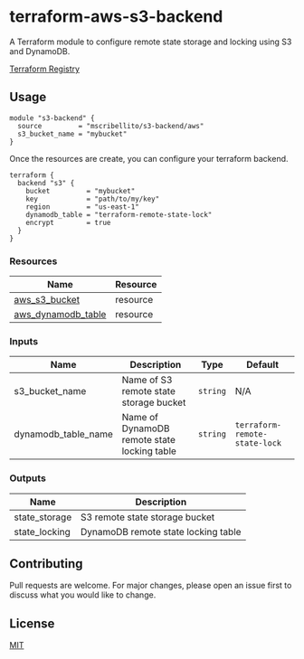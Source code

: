# terraform-aws-s3-backend

A Terraform module to configure remote state storage and locking using S3 and DynamoDB.

[Terraform Registry](https://registry.terraform.io/modules/mscribellito/s3-backend/aws/latest)

## Usage

```hcl
module "s3-backend" {
  source         = "mscribellito/s3-backend/aws"
  s3_bucket_name = "mybucket"
}
```

Once the resources are create, you can configure your terraform backend.

```hcl
terraform {
  backend "s3" {
    bucket         = "mybucket"
    key            = "path/to/my/key"
    region         = "us-east-1"
    dynamodb_table = "terraform-remote-state-lock"
    encrypt        = true
  }
}
```

### Resources

| Name | Resource |
| ---- | -------- |
| [aws_s3_bucket](https://registry.terraform.io/providers/hashicorp/aws/latest/docs/resources/s3_bucket) | resource |
| [aws_dynamodb_table](https://registry.terraform.io/providers/hashicorp/aws/latest/docs/resources/dynamodb_table) | resource |

### Inputs

| Name | Description | Type | Default |
| ---- | ----------- | ---- | ------- |
| s3_bucket_name | Name of S3 remote state storage bucket | `string` | N/A |
| dynamodb_table_name | Name of DynamoDB remote state locking table | `string` | `terraform-remote-state-lock` |

### Outputs

| Name | Description |
| ---- | ----------- |
| state_storage | S3 remote state storage bucket |
| state_locking | DynamoDB remote state locking table |

## Contributing
Pull requests are welcome. For major changes, please open an issue first to discuss what you would like to change.

## License
[MIT](https://choosealicense.com/licenses/mit/)
